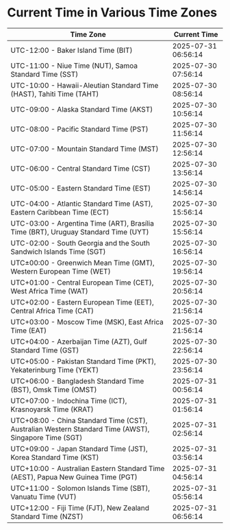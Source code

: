 # Current Time in Various Time Zones

| Time Zone | Current Time |
|-----------|--------------|
| UTC-12:00 - Baker Island Time (BIT) | 2025-07-31 06:56:14 |
| UTC-11:00 - Niue Time (NUT), Samoa Standard Time (SST) | 2025-07-30 07:56:14 |
| UTC-10:00 - Hawaii-Aleutian Standard Time (HAST), Tahiti Time (TAHT) | 2025-07-30 08:56:14 |
| UTC-09:00 - Alaska Standard Time (AKST) | 2025-07-30 10:56:14 |
| UTC-08:00 - Pacific Standard Time (PST) | 2025-07-30 11:56:14 |
| UTC-07:00 - Mountain Standard Time (MST) | 2025-07-30 12:56:14 |
| UTC-06:00 - Central Standard Time (CST) | 2025-07-30 13:56:14 |
| UTC-05:00 - Eastern Standard Time (EST) | 2025-07-30 14:56:14 |
| UTC-04:00 - Atlantic Standard Time (AST), Eastern Caribbean Time (ECT) | 2025-07-30 15:56:14 |
| UTC-03:00 - Argentina Time (ART), Brasília Time (BRT), Uruguay Standard Time (UYT) | 2025-07-30 15:56:14 |
| UTC-02:00 - South Georgia and the South Sandwich Islands Time (SGT) | 2025-07-30 16:56:14 |
| UTC±00:00 - Greenwich Mean Time (GMT), Western European Time (WET) | 2025-07-30 19:56:14 |
| UTC+01:00 - Central European Time (CET), West Africa Time (WAT) | 2025-07-30 20:56:14 |
| UTC+02:00 - Eastern European Time (EET), Central Africa Time (CAT) | 2025-07-30 21:56:14 |
| UTC+03:00 - Moscow Time (MSK), East Africa Time (EAT) | 2025-07-30 21:56:14 |
| UTC+04:00 - Azerbaijan Time (AZT), Gulf Standard Time (GST) | 2025-07-30 22:56:14 |
| UTC+05:00 - Pakistan Standard Time (PKT), Yekaterinburg Time (YEKT) | 2025-07-30 23:56:14 |
| UTC+06:00 - Bangladesh Standard Time (BST), Omsk Time (OMST) | 2025-07-31 00:56:14 |
| UTC+07:00 - Indochina Time (ICT), Krasnoyarsk Time (KRAT) | 2025-07-31 01:56:14 |
| UTC+08:00 - China Standard Time (CST), Australian Western Standard Time (AWST), Singapore Time (SGT) | 2025-07-31 02:56:14 |
| UTC+09:00 - Japan Standard Time (JST), Korea Standard Time (KST) | 2025-07-31 03:56:14 |
| UTC+10:00 - Australian Eastern Standard Time (AEST), Papua New Guinea Time (PGT) | 2025-07-31 04:56:14 |
| UTC+11:00 - Solomon Islands Time (SBT), Vanuatu Time (VUT) | 2025-07-31 05:56:14 |
| UTC+12:00 - Fiji Time (FJT), New Zealand Standard Time (NZST) | 2025-07-31 06:56:14 |
